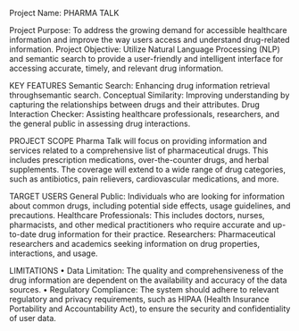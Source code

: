 Project Name: PHARMA TALK

Project Purpose: To address the growing demand for accessible healthcare information and improve the way users access and understand drug-related information.
Project Objective: Utilize Natural Language Processing (NLP) and semantic search to provide a user-friendly and intelligent interface for accessing accurate, timely, and relevant drug information.

KEY FEATURES
Semantic Search: Enhancing drug information retrieval throughsemantic search.
Conceptual Similarity: Improving understanding by capturing the relationships between drugs and their attributes.
Drug Interaction Checker: Assisting healthcare professionals, researchers, and the general public in assessing drug interactions.

PROJECT SCOPE
Pharma Talk  will focus on providing information and services related to a comprehensive list of pharmaceutical drugs. This includes prescription medications, over-the-counter drugs, and herbal supplements. The coverage will extend to a wide range of drug categories, such as antibiotics, pain relievers, cardiovascular medications, and more.

TARGET USERS
General Public: Individuals who are looking for information about common drugs, including potential side effects, usage guidelines, and precautions.
Healthcare Professionals: This includes doctors, nurses, pharmacists, and other medical practitioners who require accurate and up-to-date drug information for their practice.
Researchers: Pharmaceutical researchers and academics seeking information on drug properties, interactions, and usage.

LIMITATIONS
•	Data Limitation: The quality and comprehensiveness of the drug information are dependent on the availability and accuracy of the data sources.
•	Regulatory Compliance: The system should adhere to relevant regulatory and privacy requirements, such as HIPAA (Health Insurance Portability and Accountability Act), to ensure the security and confidentiality of user data.
